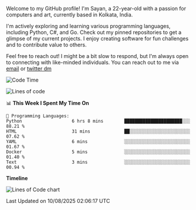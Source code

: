 Welcome to my GitHub profile! I'm Sayan, a 22-year-old with a passion for computers and art, currently based in Kolkata, India.

I'm actively exploring and learning various programming languages, including Python, C#, and Go. Check out my pinned repositories to get a glimpse of my current projects. I enjoy creating software for fun challenges and to contribute value to others.

Feel free to reach out! I might be a bit slow to respond, but I'm always open to connecting with like-minded individuals. You can reach out to me via [email](mailto:me@sayanbiswas.in) or [twitter dm](https://twitter.com/TheDankDel)

<!--START_SECTION:waka-->
![Code Time](http://img.shields.io/badge/Code%20Time-2%2C319%20hrs%2022%20mins-blue)

![Lines of code](https://img.shields.io/badge/From%20Hello%20World%20I%27ve%20Written-15.1%20million%20lines%20of%20code-blue)

📊 **This Week I Spent My Time On** 

```text
💬 Programming Languages: 
Python                   6 hrs 8 mins        ██████████████████████░░░   88.21 % 
HTML                     31 mins             ██░░░░░░░░░░░░░░░░░░░░░░░   07.62 % 
YAML                     6 mins              ░░░░░░░░░░░░░░░░░░░░░░░░░   01.67 % 
Docker                   5 mins              ░░░░░░░░░░░░░░░░░░░░░░░░░   01.40 % 
Text                     3 mins              ░░░░░░░░░░░░░░░░░░░░░░░░░   00.94 % 
```

**Timeline**

![Lines of Code chart](https://raw.githubusercontent.com/Dank-del/Dank-del/main/assets/bar_graph.png)


 Last Updated on 10/08/2025 02:06:17 UTC
<!--END_SECTION:waka-->
